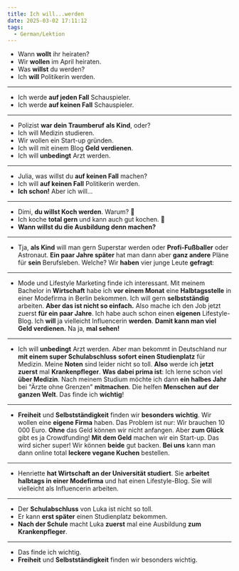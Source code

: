 ```yaml
---
title: Ich will...werden
date: 2025-03-02 17:11:12
tags:
  - German/Lektion
---
```

- Wann **wollt** ihr heiraten?
- Wir **wollen** im April heiraten.
- Was **willst** du werden?
- Ich **will** Politikerin werden.
---
- Ich werde **auf jeden Fall** Schauspieler.
- Ich werde **auf keinen Fall** Schauspieler.
---
- Polizist **war dein Traumberuf** **als Kind**, oder?
- Ich will Medizin studieren.
- Wir wollen ein Start-up gründen.
- Ich will mit einem Blog **Geld verdienen**.
- Ich will **unbedingt** Arzt werden.
---
- Julia, was willst du **auf keinen Fall** machen?
- Ich will **auf keinen Fall** Politikerin werden.
- **Ich schon!** Aber ich will…
---
- Dimi, **du willst Koch werden**. Warum? 
- Ich koche **total gern** und kann auch gut kochen. 
- **Wann willst du die Ausbildung denn machen?**
---
- Tja, **als Kind** will man gern Superstar werden oder **Profi-Fußballer** oder Astronaut. **Ein paar Jahre später** hat man dann aber **ganz andere** Pläne für **sein** Berufsleben. Welche? Wir **haben** vier junge Leute **gefragt**:
---
- Mode und Lifestyle Marketing finde ich interessant. Mit meinem Bachelor in **Wirtschaft** habe ich **vor einem Monat** eine **Halbtagsstelle** in einer Modefirma in Berlin bekommen. Ich will gern **selbstständig** arbeiten. **Aber das ist nicht so einfach.** Also mache ich den Job jetzt zuerst **für ein paar Jahre**. Ich habe auch schon einen **eigenen** Lifestyle-Blog. Ich **will** ja vielleicht Influencerin **werden**. **Damit kann man viel Geld verdienen.** Na ja, **mal sehen!**
---
- Ich will **unbedingt** Arzt werden. Aber man bekommt in Deutschland nur **mit einem super Schulabschluss** **sofort einen Studienplatz** für Medizin. Meine **Noten** sind leider nicht so toll. **Also** werde ich **jetzt zuerst** mal **Krankenpfleger**. **Was dabei prima ist**: Ich lerne schon viel **über Medizin**. Nach meinem Studium möchte ich dann **ein halbes Jahr** bei "Ärzte ohne Grenzen" **mitmachen**. Die helfen **Menschen** **auf der ganzen Welt**. Das finde ich **wichtig**!
---
- **Freiheit** und **Selbstständigkeit** finden wir **besonders wichtig**. Wir wollen eine **eigene Firma** haben. Das Problem ist nur: Wir brauchen 10 000 Euro. **Ohne** das Geld können wir nicht anfangen. Aber **zum Glück** gibt es ja Crowdfunding! **Mit dem Geld** machen wir ein Start-up. Das wird sicher super! Wir können **beide** gut backen. **Bei uns** kann man dann online total **leckere vegane Kuchen** bestellen.
---
- Henriette **hat Wirtschaft an der Universität studiert**. Sie **arbeitet halbtags in einer Modefirma** und hat einen Lifestyle-Blog. Sie will vielleicht als Influencerin arbeiten.
---
- Der **Schulabschluss** von Luka ist nicht so toll.
- Er kann **erst später** einen Studienplatz bekommen.
- **Nach der Schule** macht Luka **zuerst** mal eine Ausbildung **zum Krankenpfleger**.
---
- Das finde ich wichtig.
- **Freiheit** und **Selbstständigkeit** finden wir besonders wichtig.

